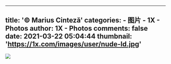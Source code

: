 
---
title: '© Marius Cinteză'
categories: 
    - 图片
    - 1X - Photos
author: 1X - Photos
comments: false
date: 2021-03-22 05:04:44
thumbnail: 'https://1x.com/images/user/nude-ld.jpg'
---

<div>   
<img src="https://1x.com/images/user/nude-ld.jpg" referrerpolicy="no-referrer">  
</div>
            
